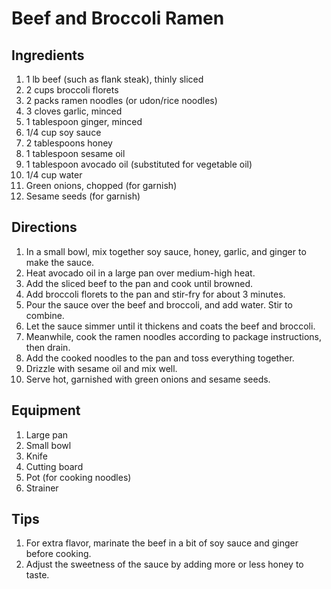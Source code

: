 # Beef and Broccoli Ramen

## Ingredients

1. 1 lb beef (such as flank steak), thinly sliced
2. 2 cups broccoli florets
3. 2 packs ramen noodles (or udon/rice noodles)
4. 3 cloves garlic, minced
5. 1 tablespoon ginger, minced
6. 1/4 cup soy sauce
7. 2 tablespoons honey
8. 1 tablespoon sesame oil
9. 1 tablespoon avocado oil (substituted for vegetable oil)
10. 1/4 cup water
11. Green onions, chopped (for garnish)
12. Sesame seeds (for garnish)

## Directions

1. In a small bowl, mix together soy sauce, honey, garlic, and ginger to make the sauce.
2. Heat avocado oil in a large pan over medium-high heat.
3. Add the sliced beef to the pan and cook until browned.
4. Add broccoli florets to the pan and stir-fry for about 3 minutes.
5. Pour the sauce over the beef and broccoli, and add water. Stir to combine.
6. Let the sauce simmer until it thickens and coats the beef and broccoli.
7. Meanwhile, cook the ramen noodles according to package instructions, then drain.
8. Add the cooked noodles to the pan and toss everything together.
9. Drizzle with sesame oil and mix well.
10. Serve hot, garnished with green onions and sesame seeds.

## Equipment

1. Large pan
2. Small bowl
3. Knife
4. Cutting board
5. Pot (for cooking noodles)
6. Strainer

## Tips

1. For extra flavor, marinate the beef in a bit of soy sauce and ginger before cooking.
2. Adjust the sweetness of the sauce by adding more or less honey to taste.


